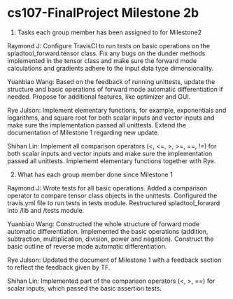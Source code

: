 # cs107-FinalProject Milestone 2b

1. Tasks each group member has been assigned to for Milestone2

Raymond J: Configure TravisCI to run tests on basic operations on the spladtool_forward.tensor class.  Fix any bugs on the dunder methods implemented in the tensor class and make sure the forward mode calculations and gradients adhere to the input data type dimensionality.  

Yuanbiao Wang: Based on the feedback of running unittests, update the structure and basic operations of forward mode automatic differentiation if needed. Propose for additional features, like optimizer and GUI.

Rye Julson: Implement elementary functions, for example, exponentials and logarithms, and square root for both scalar inputs and vector inputs and make sure the implementation passed all unittests. Extend the documentation of Milestone 1 regarding new update.

Shihan Lin: Implement all comparison operators (<, <=, >, >=, ==, !=) for both scalar inputs and vector inputs and make sure the implementation passed all unittests. Implememt elementary functions together with Rye.


2. What has each group member done since Milestone 1

Raymond J: Wrote tests for all basic operations.  Added a comparison operator to compare tensor class objects in the unittests.  Configured the travis.yml file to run tests in tests module.  Restructured spladtool_forward into /lib and /tests module.  

Yuanbiao Wang: Constructed the whole structure of forward mode automatic differentiation. Implemented the basic operations (addition, subtraction, multiplication, division, power and negation). Construct the basic outline of reverse mode automatic differentiation.

Rye Julson: Updated the document of Milestone 1 with a feedback section to reflect the feedback given by TF. 

Shihan Lin: Implemented part of the comparison operators (<, >, ==) for scalar inputs, which passed the basic assertion tests.
